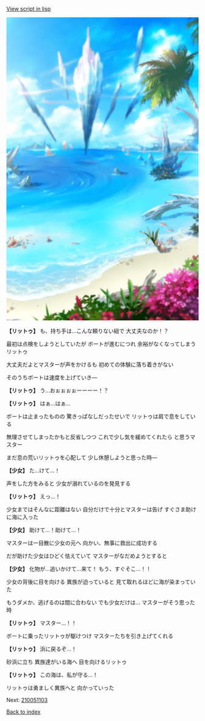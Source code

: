 [View script in lisp](../scripts/210051102.txt)

![sea_beach_day.png](../images/backgrounds/sea_beach_day.png)

**【リットゥ】**
も、持ち手は…こんな頼りない紐で
大丈夫なのか！？

最初は点検をしようとしていたが
ボートが進むにつれ
余裕がなくなってしまうリットゥ

大丈夫だよとマスターが声をかけるも
初めての体験に落ち着きがない

そのうちボートは速度を上げていき―

**【リットゥ】**
う…おぉぉぉぉーーーー！？

**【リットゥ】**
はぁ…はぁ…

ボートは止まったものの
驚きっぱなしだったせいで
リットゥは肩で息をしている

無理させてしまったかもと反省しつつ
これで少し気を緩めてくれたら
と思うマスター

まだ息の荒いリットゥを心配して
少し休憩しようと思った時―

**【少女】**
た…けて…！

声をした方をみると
少女が溺れているのを発見する

**【リットゥ】**
えっ…！

少女まではそんなに距離はない
自分だけで十分とマスターは告げ
すぐさま助けに海に入った

**【少女】**
助けて…！助けて…！

マスターは一目散に少女の元へ
向かい、無事に救出に成功する

だが助けた少女はひどく怯えていて
マスターがなだめようとすると

**【少女】**
化物が…追いかけて…来て！
もう、すぐそこ…！！

少女の背後に目を向ける
異族が迫っていると
見て取れるほどに海が染まっていた

もうダメか、逃げるのは間に合わない
でも少女だけは…
マスターがそう思った時

**【リットゥ】**
マスター…！！

ボートに乗ったリットゥが駆けつけ
マスターたちを引き上げてくれる

**【リットゥ】**
浜に戻るぞ…！

砂浜に立ち
異族達がいる海へ
目を向けるリットゥ

**【リットゥ】**
この海は、私が守る…！

リットゥは勇ましく異族へと
向かっていった

Next: [210051103](210051103.md)

[Back to index](index.md)
